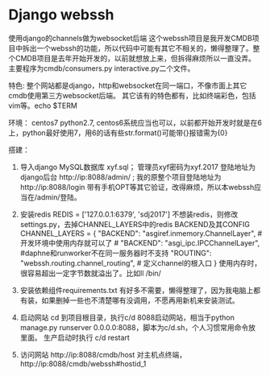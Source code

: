 # Django webssh
使用django的channels做为websocket后端
这个webssh项目是我开发CMDB项目中拆出一个webssh的功能，所以代码中可能有其它不相关的，懒得整理了。整个CMDB项目是去年开始开发的，以前就想放上来，但拆得麻烦所以一直没弄。
主要程序为cmdb/consumers.py interactive.py二个文件。

特色:
整个网站都是django，http和websocket在同一端口，不像市面上其它cmdb使用第三方websocket后端。
其它该有的特色都有，比如终端彩色，包括vim等。echo $TERM

环境：
centos7 python2.7,
centos6系统应当也可以，以前都开始开发时就是在6上，python最好使用7，用6的话有些str.format()可能带{}报错需为{0}

搭建：
1. 导入django MySQL数据库 xyf.sql；
管理员xyf密码为xyf.2017
登陆地址为django后台 http://ip:8088/admin/ ;
我的原整个项目登陆地址为http://ip:8088/login 带有手机OPT等其它验证，改得麻烦，所以本webssh应当在/admin/登陆。

2. 安装redis
REDIS = ['127.0.0.1:6379', 'sdj2017']
不想装redis，则修改settings.py，去掉CHANNEL_LAYERS中的redis BACKEND及其CONFIG
CHANNEL_LAYERS = {
        "BACKEND": "asgiref.inmemory.ChannelLayer",  #开发环境中使用内存就可以了
        # "BACKEND": "asgi_ipc.IPCChannelLayer",       #daphne和runworker不在同一服务器时不支持
        "ROUTING": "webssh.routing.channel_routing",    # 定义channel的根入口
}
使用内存时，很容易超出一定字节数就溢出了。比如ll /bin/

3. 安装依赖组件requirements.txt
有好多不需要，懒得整理了，因为我电脑上都有装，如果删掉一些也不清楚哪有没调用，不愿再用新机来安装测试。

4. 启动网站
cd 到项目根目录，执行c/d 8088启动网站，相当于python manage.py runserver 0.0.0.0:8088，脚本为c/d.sh，个人习惯常用命令放里面。
生产启动时执行 c/d restart

5. 访问网站
http://ip:8088/cmdb/host
对主机点终端，
http://ip:8088/cmdb/webssh#hostid_1


